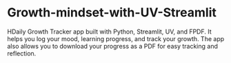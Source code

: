 # Growth-mindset-with-UV-Streamlit
HDaily Growth Tracker app built with Python, Streamlit, UV, and FPDF. It helps you log your mood, learning progress, and track your growth. The app also allows you to download your progress as a PDF for easy tracking and reflection.
